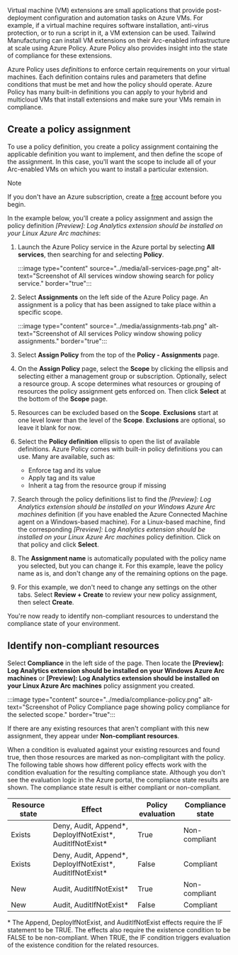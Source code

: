 Virtual machine (VM) extensions are small applications that provide post-deployment configuration and automation tasks on Azure VMs. For example, if a virtual machine requires software installation, anti-virus protection, or to run a script in it, a VM extension can be used. Tailwind Manufacturing can install VM extensions on their Arc-enabled infrastructure at scale using Azure Policy. Azure Policy also provides insight into the state of compliance for these extensions.

Azure Policy uses *definitions* to enforce certain requirements on your virtual machines. Each definition contains rules and parameters that define conditions that must be met and how the policy should operate. Azure Policy has many built-in definitions you can apply to your hybrid and multicloud VMs that install extensions and make sure your VMs remain in compliance.

## Create a policy assignment

To use a policy definition, you create a policy assignment containing the applicable definition you want to implement, and then define the scope of the assignment. In this case, you'll want the scope to include all of your Arc-enabled VMs on which you want to install a particular extension.


> [!NOTE]
> If you don't have an Azure subscription, create a [free](https://azure.microsoft.com/free/) account
> before you begin.
> 

In the example below, you'll create a policy assignment and assign the policy definition _\[Preview]: Log Analytics extension should be installed on your Linux Azure Arc machines_:

1. Launch the Azure Policy service in the Azure portal by selecting **All services**, then searching
   for and selecting **Policy**.

   :::image type="content" source="../media/all-services-page.png" alt-text="Screenshot of All services window showing search for policy service." border="true":::

1. Select **Assignments** on the left side of the Azure Policy page. An assignment is a policy that
   has been assigned to take place within a specific scope.

    :::image type="content" source="../media/assignments-tab.png" alt-text="Screenshot of All services Policy window showing policy assignments." border="true":::

1. Select **Assign Policy** from the top of the **Policy - Assignments** page.

1. On the **Assign Policy** page, select the **Scope** by clicking the ellipsis and selecting either
   a management group or subscription. Optionally, select a resource group. A scope determines what
   resources or grouping of resources the policy assignment gets enforced on. Then click **Select**
   at the bottom of the **Scope** page.

1. Resources can be excluded based on the **Scope**. **Exclusions** start at one level lower than
   the level of the **Scope**. **Exclusions** are optional, so leave it blank for now.

1. Select the **Policy definition** ellipsis to open the list of available definitions. Azure Policy
   comes with built-in policy definitions you can use. Many are available, such as:

   - Enforce tag and its value
   - Apply tag and its value
   - Inherit a tag from the resource group if missing

1. Search through the policy definitions list to find the _\[Preview]: Log Analytics extension should be installed on your Windows Azure Arc machines_
   definition (if you have enabled the Azure Connected Machine agent on a Windows-based machine). For a Linux-based machine, find the corresponding _\[Preview]: Log Analytics extension should be installed on your Linux Azure Arc machines_ policy definition. Click on that policy and click **Select**.

1. The **Assignment name** is automatically populated with the policy name you selected, but you can
   change it. For this example, leave the policy name as is, and don't change any of the remaining options on the page.
 
1. For this example, we don't need to change any settings on the other tabs. Select **Review + Create** to review your new policy assignment, then select **Create**.

You're now ready to identify non-compliant resources to understand the compliance state of your
environment.

## Identify non-compliant resources

Select **Compliance** in the left side of the page. Then locate the **\[Preview]: Log Analytics extension should be installed on your Windows Azure Arc machines** or **\[Preview]: Log Analytics extension should be installed on your Linux Azure Arc machines** policy assignment you created.

:::image type="content" source="../media/compliance-policy.png" alt-text="Screenshot of Policy Compliance page showing policy compliance for the selected scope." border="true":::

If there are any existing resources that aren't compliant with this new assignment, they appear
under **Non-compliant resources**.

When a condition is evaluated against your existing resources and found true, then those resources
are marked as non-compligitant with the policy. The following table shows how different policy effects
work with the condition evaluation for the resulting compliance state. Although you don't see the
evaluation logic in the Azure portal, the compliance state results are shown. The compliance state
result is either compliant or non-compliant.

| **Resource state** | **Effect** | **Policy evaluation** | **Compliance state** |
| --- | --- | --- | --- |
| Exists | Deny, Audit, Append\*, DeployIfNotExist\*, AuditIfNotExist\* | True | Non-compliant |
| Exists | Deny, Audit, Append\*, DeployIfNotExist\*, AuditIfNotExist\* | False | Compliant |
| New | Audit, AuditIfNotExist\* | True | Non-compliant |
| New | Audit, AuditIfNotExist\* | False | Compliant |

\* The Append, DeployIfNotExist, and AuditIfNotExist effects require the IF statement to be TRUE.
The effects also require the existence condition to be FALSE to be non-compliant. When TRUE, the IF
condition triggers evaluation of the existence condition for the related resources.

